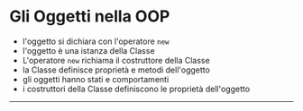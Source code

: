 # Gli Oggetti nella OOP

- l'oggetto si dichiara con l'operatore `new`
- l'oggetto è una istanza della Classe
- L'operatore `new` richiama il costruttore della Classe
- la Classe definisce proprietà e metodi dell'oggetto
- gli oggetti hanno stati e comportamenti
- i costruttori della Classe definiscono le proprietà dell'oggetto

---